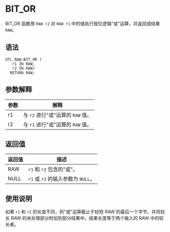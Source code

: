 BIT_OR 
===========================

BIT_OR 函数用 `RAW r2` 对 `RAW r1` 中的值执行按位逻辑"或"运算，并返回或结果 `RAW`。

语法 
-----------

```unknow
UTL_RAW.BIT_OR (
   r1 IN RAW,
   r2 IN RAW) 
  RETURN RAW;
```



参数解释 
-------------



| **参数** |          **解释**          |
|--------|--------------------------|
| r1     | 与 `r2` 进行"或"运算的 `RAW` 值。 |
| r2     | 与 `r1` 进行"或"运算的 `RAW` 值。 |



返回值 
------------



| **返回值** |           **描述**           |
|---------|----------------------------|
| RAW     | `r1` 和 `r2` 包含的"或"。        |
| NULL    | `r1` 或 `r2` 的输入参数为 `NULL`。 |



使用说明 
-------------

如果 `r1` 和 `r2` 的长度不同，则"或"运算截止于较短 RAW 的最后一个字节，并将较长 RAW 的未处理部分附加到部分结果中。结果长度等于两个输入的 RAW 中的较长者。
